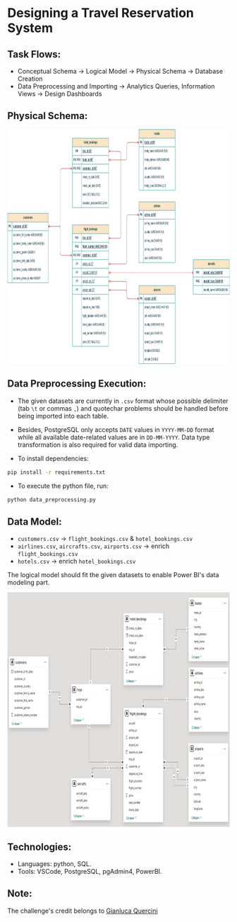 # Designing a Travel Reservation System

## Task Flows: 

- Conceptual Schema → Logical Model → Physical Schema → Database Creation 
- Data Preprocessing and Importing → Analytics Queries, Information Views -> Design Dashboards

## Physical Schema: 
<p align="center">
  <img title="Logical Model" alt="Alt text" src="/Assets/Physical Schema.png" width="900" height="530">

## Data Preprocessing Execution:

- The given datasets are currently in `.csv` format whose possible delimiter (tab `\t` or commas `,`) and quotechar problems should be handled before being imported into each table.

- Besides, PostgreSQL only accepts `DATE` values in `YYYY-MM-DD` format while all available date-related values are in `DD-MM-YYYY`. Data type transformation is also required for valid data importing.

- To install dependencies:
```bash
pip install -r requirements.txt
```
- To execute the python file, run:

```bash
python data_preprocessing.py
```

## Data Model: 

- `customers.csv` → `flight_bookings.csv` & `hotel_bookings.csv`
- `airlines.csv`, `aircrafts.csv`, `airports.csv` → enrich `flight_bookings.csv`
- `hotels.csv` → enrich `hotel_bookings.csv`

The logical model should fit the given datasets to enable Power BI's data modeling part.
<p align="center">
  <img title="Data Model" alt="Alt text" src="/Assets/Power BI Modeling.png" width="900" height="530">
  
## Technologies: 

- Languages: python, SQL.
- Tools: VSCode, PostgreSQL, pgAdmin4, PowerBI.
  
## Note: 

The challenge's credit belongs to [Gianluca Quercini](https://gquercini.github.io/) 
